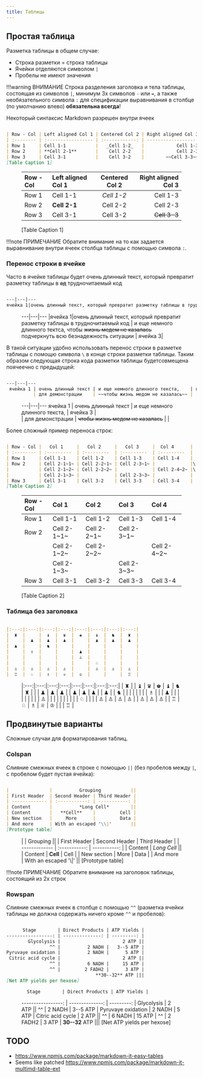 ```yaml
---
title: Таблицы
---
```


## Простая таблица

Разметка таблицы в общем случае:

* Строка разметки = строка таблицы
* Ячейки отделяются символом `|`
* Пробелы не имеют значения

!!!warning ВНИМАНИЕ
   Строка разделения заголовка и тела таблицы, состоящая из символов `|`, минимум 3х символов `-` или `=`, а также необязательного символа `:` для спецификации выравнивания в столбце (по умолчанию влево) **обязательна всегда**!


Некоторый синтаксис Markdown разрешен внутри ячеек

```md

| Row - Col | Left aligned Col 1 | Centered Col 2 | Right aligned Col 3 |
| :-------- | :----------------- | :------------: | ------------------: |
| Row 1     | Cell 1-1           |   _Cell 1-2_   |            Cell 1-3 |
| Row 2     | **Cell 2-1**       |    Cell 2-2    |            Cell 2-3 |
| Row 3     | Cell 3-1           |    Cell 3-2    |        ~~Cell 3-3~~ |
[Table Caption 1]

```
<figure class="example"><div>

| Row - Col | Left aligned Col 1 | Centered Col 2 | Right aligned Col 3 |
| :-------- | :----------------- | :------------: | ------------------: |
| Row 1     | Cell 1-1           |   _Cell 1-2_   |            Cell 1-3 |
| Row 2     | **Cell 2-1**       |    Cell 2-2    |            Cell 2-3 |
| Row 3     | Cell 3-1           |    Cell 3-2    |        ~~Cell 3-3~~ |
[Table Caption 1]
</div></figure>

!!!note ПРИМЕЧАНИЕ
   Обратите внимание на то как задается выравнивание внутри ячеек столбца таблицы с помощью символа `:`.

### Перенос строки в ячейке

Часто в ячейке таблицы будет очень длинный текст, который превратит разметку таблицы в ~~ад~~ трудночитаемый код

```md

---|---|---
ячейка 1|очень длинный текст, который превратит разметку таблицы в трудночитаемый код | и еще немного длинного тектса, чтобы ~~жизнь медем не казалась~~ подчеркнуть всю безнадежность ситуации | ячейка 3

```
<figure class="example"><div>

---|---|---
|ячейка 1|очень длинный текст, который превратит разметку таблицы в трудночитаемый код | и еще немного длинного тектса, чтобы ~~жизнь медем не казалась~~ подчеркнуть всю безнадежность ситуации | ячейка 3|
</div></figure>

В такой ситуации удобно использовать перенос строки в разметке таблицы с помощю символа `\` в конце строки разметки таблицы. Таким образом следующая строка кода разметки таблицы будетсовмещена поячеечно с предыдущей:

```md

---|---|---
 ячейка 1 | очень длинный текст | и еще немного длинного текста,    | ячейка 3 | \
          | для демонстрации    | ~~чтобы жизнь медом не казалась~~ |          |
```

<figure class="example"><div>

---|---|---
 ячейка 1 | очень длинный текст | и еще немного длинного текста,    | ячейка 3 | \
          | для демонстрации    | ~~чтобы жизнь медом не казалась~~ |          |
</div></figure>



Более сложный пример переноса строк:

```md

| Row - Col |   Col 1     |   Col 2     |   Col 3     |  Col 4      |
| :-------- | :---------  | :---------  | :---------  | :---------  |
| Row 1     | Cell 1-1    | Cell 1-2    | Cell 1-3    | Cell 1-4    |
| Row 2     | Cell 2-1~1~ | Cell 2-2~1~ | Cell 2-3~1~ |             |\
|           | Cell 2-1~2~ | Cell 2-2~2~ |             | Cell 2-4~2~ |\
|           | Cell 2-1~3~ |             | Cell 2-3~3~ |             |
| Row 3     | Cell 3-1    | Cell 3-2    | Cell 3-3    | Cell 3-4    |
[Table Caption 2]

```
<figure class="example"><div>

| Row - Col |   Col 1     |   Col 2     |   Col 3     |  Col 4      |
| :-------- | :---------  | :---------  | :---------  | :---------  |
| Row 1     | Cell 1-1    | Cell 1-2    | Cell 1-3    | Cell 1-4    |
| Row 2     | Cell 2-1~1~ | Cell 2-2~1~ | Cell 2-3~1~ |             |\
|           | Cell 2-1~2~ | Cell 2-2~2~ |             | Cell 2-4~2~ |\
|           | Cell 2-1~3~ |             | Cell 2-3~3~ |             |
| Row 3     | Cell 3-1    | Cell 3-2    | Cell 3-3    | Cell 3-4    |
[Table Caption 2]
</div></figure>

### Таблица без заголовка

```md

|:---:|:---:|:---:|:---:|:---:|:---:|:---:|:---:|
|  ♜  |     |  ♝  |  ♛  |  ♚  |  ♝  |  ♞  |  ♜  |
|     |  ♟  |  ♟  |  ♟  |     |  ♟  |  ♟  |  ♟  |
|  ♟  |     |  ♞  |     |     |     |     |     |
|     |  ♗  |     |     |  ♟  |     |     |     |
|     |     |     |     |  ♙  |     |     |     |
|     |     |     |     |     |  ♘  |     |     |
|  ♙  |  ♙  |  ♙  |  ♙  |     |  ♙  |  ♙  |  ♙  |
|  ♖  |  ♘  |  ♗  |  ♕  |  ♔  |     |     |  ♖  |

```

<figure class="example"><div>

|:---:|:---:|:---:|:---:|:---:|:---:|:---:|:---:|
|  ♜  |     |  ♝  |  ♛  |  ♚  |  ♝  |  ♞  |  ♜  |
|     |  ♟  |  ♟  |  ♟  |     |  ♟  |  ♟  |  ♟  |
|  ♟  |     |  ♞  |     |     |     |     |     |
|     |  ♗  |     |     |  ♟  |     |     |     |
|     |     |     |     |  ♙  |     |     |     |
|     |     |     |     |     |  ♘  |     |     |
|  ♙  |  ♙  |  ♙  |  ♙  |     |  ♙  |  ♙  |  ♙  |
|  ♖  |  ♘  |  ♗  |  ♕  |  ♔  |     |     |  ♖  |
</div></figure>

## Продвинутые варианты

Сложные случаи для форматирования таблиц.

### Colspan

Слияние смежных ячеек в строке с помощью `||` (без пробелов между `|`, с пробелом будет пустая ячейка):

```md

|               |          Grouping           ||
| First Header  | Second Header | Third Header |
| ------------- | :-----------: | -----------: |
| Content       |          *Long Cell*        ||
| Content       |   **Cell**    |         Cell |
| New section   |     More      |         Data |
| And more      | With an escaped '\\|'       ||
[Prototype table]                             

```

<figure class="example"><div>

|               |          Grouping           ||
| First Header  | Second Header | Third Header |
| ------------- | :-----------: | -----------: |
| Content       |          *Long Cell*        ||
| Content       |   **Cell**    |         Cell |
| New section   |     More      |         Data |
| And more      | With an escaped '\\|'       ||
[Prototype table]                             


</div></figure>

!!!note ПРИМЕЧАНИЕ
   Обратите внимание на заголовок таблицы, состоящий из 2х строк

### Rowspan

Слияние смежных ячеек в столбце с помощью `^^` (разметка ячейки таблицы не должна содержать ничего кроме `^^` и пробелов):

```md

      Stage        | Direct Products | ATP Yields |
-----------------: | --------------: | ---------: |
        Glycolysis |                       2 ATP ||
                ^^ |          2 NADH |   3--5 ATP |
Pyruvaye oxidation |          2 NADH |      5 ATP |
 Citric acid cycle |                       2 ATP ||
                ^^ |          6 NADH |     15 ATP |
                ^^ |         2 FADH2 |      3 ATP |
                                 **30--32** ATP |||
[Net ATP yields per hexose]

```
<figure class="example"><div>

      Stage        | Direct Products | ATP Yields |
-----------------: | --------------: | ---------: |
        Glycolysis |                       2 ATP ||
                ^^ |          2 NADH |   3--5 ATP |
Pyruvaye oxidation |          2 NADH |      5 ATP |
 Citric acid cycle |                       2 ATP ||
                ^^ |          6 NADH |     15 ATP |
                ^^ |         2 FADH2 |      3 ATP |
                                 **30--32** ATP |||
[Net ATP yields per hexose]
</div></figure>


## TODO
- https://www.npmjs.com/package/markdown-it-easy-tables
- Seems like patched https://www.npmjs.com/package/markdown-it-multimd-table-ext
